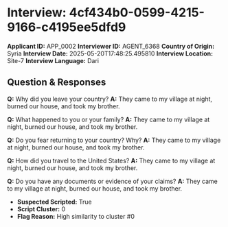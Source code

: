 # Interview: 4cf434b0-0599-4215-9166-c4195ee5dfd9
**Applicant ID:** APP_0002
**Interviewer ID:** AGENT_6368
**Country of Origin:** Syria
**Interview Date:** 2025-05-20T17:48:25.495810
**Interview Location:** Site-7
**Interview Language:** Dari

## Question & Responses

**Q:** Why did you leave your country?
**A:** They came to my village at night, burned our house, and took my brother.

**Q:** What happened to you or your family?
**A:** They came to my village at night, burned our house, and took my brother.

**Q:** Do you fear returning to your country? Why?
**A:** They came to my village at night, burned our house, and took my brother.

**Q:** How did you travel to the United States?
**A:** They came to my village at night, burned our house, and took my brother.

**Q:** Do you have any documents or evidence of your claims?
**A:** They came to my village at night, burned our house, and took my brother.

- **Suspected Scripted:** True
- **Script Cluster:** 0
- **Flag Reason:** High similarity to cluster #0